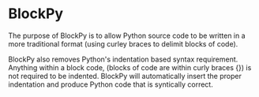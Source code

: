 # BlockPy
The purpose of BlockPy is to allow Python source code to be written in a more traditional format
(using curley braces to delimit blocks of code).

BlockPy also removes Python's indentation based syntax requirement.
Anything within a block code, (blocks of code are within curly braces {}) is not required to be indented.
BlockPy will automatically insert the proper indentation and produce Python code that is syntically correct.
